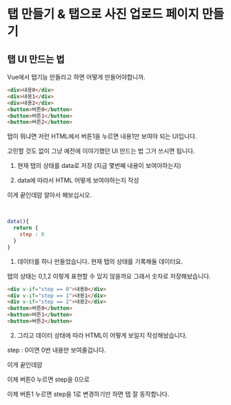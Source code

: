 # 탭 만들기 & 탭으로 사진 업로드 페이지 만들기

## 탭 UI 만드는 법

Vue에서 탭기능 만들라고 하면 어떻게 만들어야합니까.

```html
<div>내용0</div>
<div>내용1</div>
<div>내용2</div>
<button>버튼0</button>
<button>버튼1</button>
<button>버튼2</button>
```
탭이 뭐냐면 저런 HTML에서 버튼1을 누르면 내용1만 보여야 되는 UI입니다. 

 

고민할 것도 없이 그냥 예전에 이야기했던 UI 만드는 법 그거 쓰시면 됩니다.

1. 현재 탭의 상태를 data로 저장 (지금 몇번째 내용이 보여야하는지)

2. data에 따라서 HTML 어떻게 보여야하는지 작성

이게 끝인데얌 알아서 해보십시오. 

<br/>

```js
data(){
  return {
    step : 0
  }
}
```
1. 데이터를 하나 만들었습니다. 현재 탭의 상태를 기록해둘 데이터요.

 

탭의 상태는 0,1,2 이렇게 표현할 수 있지 않을까요 그래서 숫자로 저장해놨습니다.

```html
<div v-if="step == 0">내용0</div>
<div v-if="step == 1">내용1</div>
<div v-if="step == 2">내용2</div>
<button>버튼0</button>
<button>버튼1</button>
<button>버튼2</button>
```
2. 그리고 데이터 상태에 따라 HTML이 어떻게 보일지 작성해놨습니다.

step : 0이면 0번 내용만 보여줄겁니다.

이게 끝인데얌

이제 버튼0 누르면 step을 0으로

이제 버튼1 누르면 step을 1로 변경하기만 하면 탭 잘 동작합니다. 
